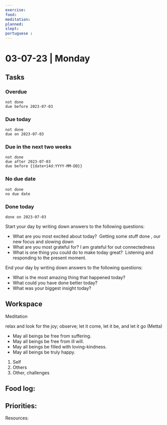 ```yaml
---
exercise: 
food:
meditation:
planned:
slept:
portuguese :
---
```


# 03-07-23 | Monday

## Tasks
### Overdue
```tasks
not done
due before 2023-07-03
```

### Due today
```tasks
not done
due on 2023-07-03
```

### Due in the next two weeks
```tasks
not done
due after 2023-07-03
due before {{date+14d:YYYY-MM-DD}}
```

### No due date
```tasks
not done
no due date
```

### Done today
```tasks
done on 2023-07-03
```


Start your day by writing down answers to the following questions:

- What are you most excited about today?  Getting some stuff done , our new focus and slowing down
- What are you most grateful for? I am grateful for out connectedness 
- What is one thing you could do to make today great?  Listening and responding to the present moment.

End your day by writing down answers to the following questions: 

- What is the most amazing thing that happened today? 
- What could you have done better today? 
- What was your biggest insight today?

## Workspace

Meditation 

relax and look for the joy; observe; let it come, let it be, and let it go
(Metta)
-   May all beings be free from suffering.
-   May all beings be free from ill will.
-   May all beings be filled with loving-kindness.
-   May all beings be truly happy.

1. Self
2. Others
3. Other, challenges

Food log:
- 

Priorities:
- 

Resources: